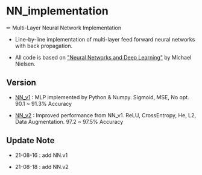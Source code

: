 # NN_implementation

✏ Multi-Layer Neural Network Implementation

- Line-by-line implementation of multi-layer feed forward neural networks with back propagation.

- All code is based on ["Neural Networks and Deep Learning"](https://github.com/mnielsen/neural-networks-and-deep-learning) by Michael Nielsen.

## Version

- [NN_v1](https://github.com/jinhan814/NN_implementation/tree/main/NN_v1) : MLP implemented by Python & Numpy. Sigmoid, MSE, No opt. 90.1 ~ 91.3% Accuracy

- [NN_v2](https://github.com/jinhan814/NN_implementation/tree/main/NN_v2) : Improved performance from NN_v1. ReLU, CrossEntropy, He, L2, Data Augmentation. 97.2 ~ 97.5% Accuracy

## Update Note

- 21-08-16 : add NN.v1

- 21-08-18 : add NN.v2